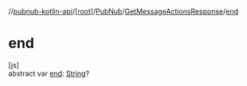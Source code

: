 //[pubnub-kotlin-api](../../../../index.md)/[[root]](../../index.md)/[PubNub](../index.md)/[GetMessageActionsResponse](index.md)/[end](end.md)

# end

[js]\
abstract var [end](end.md): [String](https://kotlinlang.org/api/core/kotlin-stdlib/kotlin/-string/index.html)?
